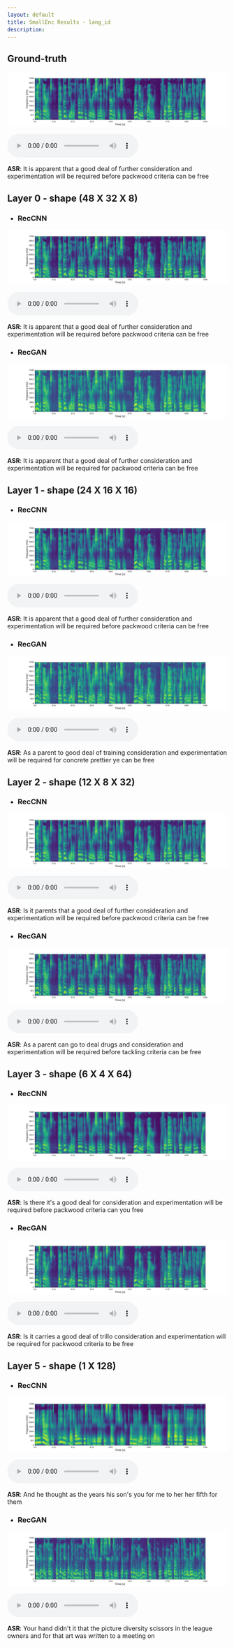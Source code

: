 ```yaml
---
layout: default
title: SmallEnc Results - lang_id
description:  
---
```


## Ground-truth

![Image](images/lang_id/LJ050-0099_ground_truth.png)

<audio controls>
<source src="audio/lang_id/LJ050-0099_ground_truth.wav" type="audio/mpeg">
Your browser does not support the audio element.
</audio>

**ASR**: It is apparent that a good deal of further consideration and experimentation will be required before packwood criteria can be free


## Layer 0 - shape (48 X 32 X 8)

* ### RecCNN
![Image](images/lang_id/LJ050-0099_layer_0_reccnn.png)

<audio controls>
<source src="audio/lang_id/LJ050-0099_layer_0_reccnn.wav" type="audio/mpeg">
Your browser does not support the audio element.
</audio>

**ASR**:  It is apparent that a good deal of further consideration and experimentation will be required before packwood criteria can be free



* ### RecGAN
![Image](images/lang_id/LJ050-0099_layer_0_recgan.png)

<audio controls>
<source src="audio/lang_id/LJ050-0099_layer_0_recgan.wav" type="audio/mpeg">
Your browser does not support the audio element.
</audio>

**ASR**:  It is apparent that a good deal of further consideration and experimentation will be required for packwood criteria can be free



## Layer 1 - shape (24 X 16 X 16)

* ### RecCNN
![Image](images/lang_id/LJ050-0099_layer_1_reccnn.png)

<audio controls>
<source src="audio/lang_id/LJ050-0099_layer_1_reccnn.wav" type="audio/mpeg">
Your browser does not support the audio element.
</audio>

**ASR**:  It is apparent that a good deal of further consideration and experimentation will be required before packwood criteria can be free



* ### RecGAN
![Image](images/lang_id/LJ050-0099_layer_1_recgan.png)

<audio controls>
<source src="audio/lang_id/LJ050-0099_layer_1_recgan.wav" type="audio/mpeg">
Your browser does not support the audio element.
</audio>

**ASR**:  As a parent to good deal of training consideration and experimentation will be required for concrete prettier ye can be free


## Layer 2 - shape (12 X 8 X 32)

* ### RecCNN
![Image](images/lang_id/LJ050-0099_layer_2_reccnn.png)

<audio controls>
<source src="audio/lang_id/LJ050-0099_layer_2_reccnn.wav" type="audio/mpeg">
Your browser does not support the audio element.
</audio>

**ASR**: Is it parents that a good deal of further consideration and experimentation will be required before packwood criteria can be free


* ### RecGAN
![Image](images/lang_id/LJ050-0099_layer_2_recgan.png)

<audio controls>
<source src="audio/lang_id/LJ050-0099_layer_2_recgan.wav" type="audio/mpeg">
Your browser does not support the audio element.
</audio>

**ASR**:  As a parent can go to deal drugs and consideration and experimentation will be required before tackling criteria can be free


## Layer 3 - shape (6 X 4 X 64)

* ### RecCNN
![Image](images/lang_id/LJ050-0099_layer_3_reccnn.png)

<audio controls>
<source src="audio/lang_id/LJ050-0099_layer_3_reccnn.wav" type="audio/mpeg">
Your browser does not support the audio element.
</audio>

**ASR**: Is there it's a good deal for consideration and experimentation will be required before packwood criteria can you free


* ### RecGAN
![Image](images/lang_id/LJ050-0099_layer_3_recgan.png)

<audio controls>
<source src="audio/lang_id/LJ050-0099_layer_3_recgan.wav" type="audio/mpeg">
Your browser does not support the audio element.
</audio>

**ASR**:  Is it carries a good deal of trillo consideration and experimentation will be required for packwood criteria to be free


## Layer 5 - shape (1 X 128)

* ### RecCNN
![Image](images/lang_id/LJ050-0099_layer_6_reccnn.png)

<audio controls>
<source src="audio/lang_id/LJ050-0099_layer_6_reccnn.wav" type="audio/mpeg">
Your browser does not support the audio element.
</audio>

**ASR**:  And he thought as the years his son's you for me to her her fifth for them


* ### RecGAN
![Image](images/lang_id/LJ050-0099_layer_6_recgan.png)

<audio controls>
<source src="audio/lang_id/LJ050-0099_layer_6_recgan.wav" type="audio/mpeg">
Your browser does not support the audio element.
</audio>

**ASR**:  Your hand didn't it that the picture diversity scissors in the league owners and for that art was written to a meeting on

